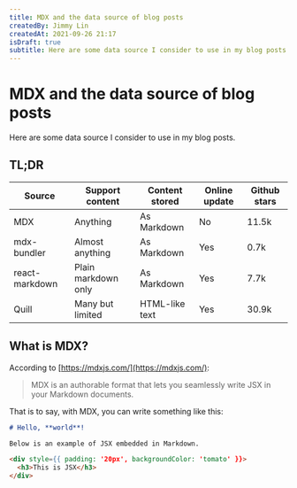 ```yaml
---
title: MDX and the data source of blog posts
createdBy: Jimmy Lin
createdAt: 2021-09-26 21:17
isDraft: true
subtitle: Here are some data source I consider to use in my blog posts.
---
```


# MDX and the data source of blog posts

Here are some data source I consider to use in my blog posts.

## TL;DR

| Source         | Support content     | Content stored | Online update | Github stars |
| -------------- | ------------------- | -------------- | ------------- | ------------ |
| MDX            | Anything            | As Markdown    | No            | 11.5k        |
| mdx-bundler    | Almost anything     | As Markdown    | Yes           | 0.7k         |
| react-markdown | Plain markdown only | As Markdown    | Yes           | 7.7k         |
| Quill          | Many but limited    | HTML-like text | Yes           | 30.9k        |

## What is MDX?

According to [https://mdxjs.com/](https://mdxjs.com/):

> MDX is an authorable format that lets you seamlessly write JSX in your Markdown documents.

That is to say, with MDX, you can write something like this:

```markdown
# Hello, **world**!

Below is an example of JSX embedded in Markdown.

<div style={{ padding: '20px', backgroundColor: 'tomato' }}>
  <h3>This is JSX</h3>
</div>
```
